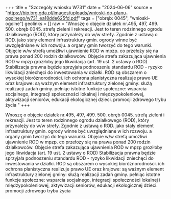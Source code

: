 +++
title = "Szczegóły wniosku W731"
date = "2024-06-06"
source = "https://bip.brg.gda.pl/images/uploads/wnioski-do-planu-ogolnego/w731_ea18dde625fd.pdf"
tags = ["obręb: 0045", "wnioski-ogolne"]
geolinks = []
raw = "Wnoszę o objęcie działek nr.495, 497, 499. 500. obręb 0045. strefą zieleni i rekreacji. Jest to teren rodzinnego ogrodu działkowego (ROD), który przynależy do w/w strefy. Zgodnie z ustawą o ROD. jako stały element infrastruktury gmin. ogrody winne być uwzględniane w ich rozwoju. a organy gmin tworzyć do tego warunki. Objęcie w/w strefą umożliwi ujawnienie ROD w mpzp. co przełoży się na prawa ponad 200 rodzin działkowców. Objęcie strefa zakazująca ujawnienia ROD w mpzp groziłoby jego likwidacja (art. 19 ust. 2 ustawy o ROD) Stabilizacja prawna będzie sprzyjała podnoszeniu standardu ROD - ryzyko likwidacji zniechęci do inwestowania w działki. ROD są obszarem o wysokiej bioróżnorodności. ich ochrona planistyczna realizuje prawo UE oraz krajowe: są ważnym element infrastruktury zielonej gminy: służą realizacji zadań gminy. pełniąc istotne funkcje społeczne: wsparcia socjalnego, integracji społeczności lokalnej i międzypokoleniowej, aktywizacji seniorów, edukacji ekologicznej dzieci. promocji zdrowego trybu życia "
+++

Wnoszę o objęcie działek nr.495, 497, 499. 500. obręb 0045. strefą zieleni i rekreacji. Jest to teren
rodzinnego ogrodu działkowego (ROD), który przynależy do w/w strefy. Zgodnie z ustawą o ROD. jako stały
element infrastruktury gmin. ogrody winne być uwzględniane w ich rozwoju. a organy gmin tworzyć do tego
warunki. Objęcie w/w strefą umożliwi ujawnienie ROD w mpzp. co przełoży się na prawa ponad 200 rodzin
działkowców. Objęcie strefa zakazująca ujawnienia ROD w mpzp groziłoby jego likwidacja (art. 19 ust. 2
ustawy o ROD) Stabilizacja prawna będzie sprzyjała podnoszeniu standardu ROD - ryzyko likwidacji
zniechęci do inwestowania w działki. ROD są obszarem o wysokiej bioróżnorodności. ich ochrona planistyczna
realizuje prawo UE oraz krajowe: są ważnym element infrastruktury zielonej gminy: służą realizacji zadań
gminy. pełniąc istotne funkcje społeczne: wsparcia socjalnego, integracji społeczności lokalnej i
międzypokoleniowej, aktywizacji seniorów, edukacji ekologicznej dzieci. promocji zdrowego trybu życia



